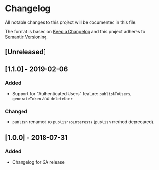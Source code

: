 # Changelog
All notable changes to this project will be documented in this file.

The format is based on [Keep a Changelog](http://keepachangelog.com/en/1.0.0/)
and this project adheres to [Semantic Versioning](http://semver.org/spec/v2.0.0.html).

## [Unreleased]

## [1.1.0] - 2019-02-06
### Added
- Support for "Authenticated Users" feature: `publishToUsers`, `generateToken` and `deleteUser`
### Changed
- `publish` renamed to `publishToInterests` (`publish` method deprecated).

## [1.0.0] - 2018-07-31
### Added
 - Changelog for GA release
